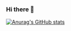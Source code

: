 ### Hi there 👋

[![Anurag's GitHub stats](https://github-readme-stats.vercel.app/api?username=BlackTulipLatte)](https://github.com/anuraghazra/github-readme-stats)
